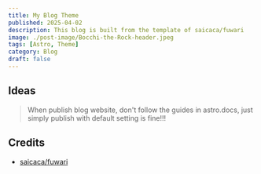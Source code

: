 ```yaml
---
title: My Blog Theme 
published: 2025-04-02
description: This blog is built from the template of saicaca/fuwari
image: ./post-image/Bocchi-the-Rock-header.jpeg
tags: [Astro, Theme]
category: Blog
draft: false
---
```


## Ideas
> When publish blog website, don't follow the guides in astro.docs, just simply publish with default setting is fine!!!

## Credits
- [saicaca/fuwari](https://github.com/saicaca/fuwari)